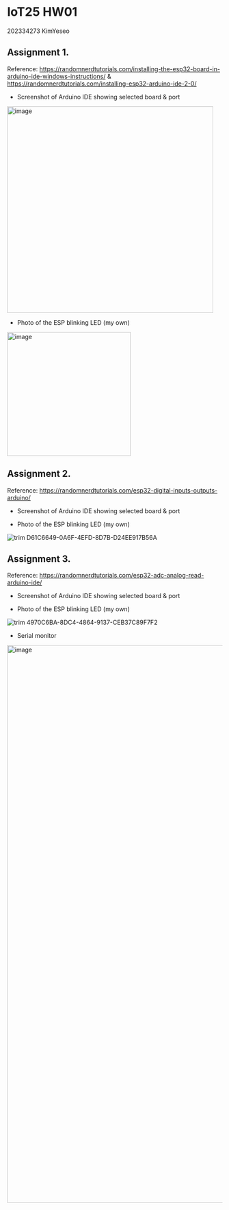 # IoT25 HW01
202334273 KimYeseo

## Assignment 1. 
Reference: https://randomnerdtutorials.com/installing-the-esp32-board-in-arduino-ide-windows-instructions/
& https://randomnerdtutorials.com/installing-esp32-arduino-ide-2-0/

- Screenshot of Arduino IDE showing selected board & port
<img width="482" alt="image" src="https://github.com/user-attachments/assets/00222dea-9f31-4673-adf1-832d73c836f5" />


  
- Photo of the ESP blinking LED (my own)
<img width="289" alt="image" src="https://github.com/user-attachments/assets/440d23e8-938f-478c-9315-c2f73a8d5454" />




## Assignment 2. 
Reference: https://randomnerdtutorials.com/esp32-digital-inputs-outputs-arduino/

- Screenshot of Arduino IDE showing selected board & port

  
- Photo of the ESP blinking LED (my own)

![trim D61C6649-0A6F-4EFD-8D7B-D24EE917B56A](https://github.com/user-attachments/assets/275da787-b863-4eed-b186-178cf99ec5fc)


## Assignment 3. 
Reference: https://randomnerdtutorials.com/esp32-adc-analog-read-arduino-ide/

- Screenshot of Arduino IDE showing selected board & port

  
- Photo of the ESP blinking LED (my own)

![trim 4970C6BA-8DC4-4864-9137-CEB37C89F7F2](https://github.com/user-attachments/assets/348863b2-679a-44b0-b32c-afdb741a8b61)

  - Serial monitor
<img width="1302" alt="image" src="https://github.com/user-attachments/assets/e59b0446-a9f3-49ea-a29e-fae2f798a2e9" />
